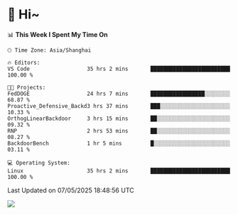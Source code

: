 # 👋 Hi~

<!--START_SECTION:waka-->
📊 **This Week I Spent My Time On** 

```text
🕑︎ Time Zone: Asia/Shanghai

🔥 Editors: 
VS Code                  35 hrs 2 mins       █████████████████████████   100.00 % 

🐱‍💻 Projects: 
FedDOGE                  24 hrs 7 mins       █████████████████░░░░░░░░   68.87 % 
Proactive_Defensive_Backd3 hrs 37 mins       ███░░░░░░░░░░░░░░░░░░░░░░   10.33 % 
OrthogLinearBackdoor     3 hrs 15 mins       ██░░░░░░░░░░░░░░░░░░░░░░░   09.32 % 
RNP                      2 hrs 53 mins       ██░░░░░░░░░░░░░░░░░░░░░░░   08.27 % 
BackdoorBench            1 hr 5 mins         █░░░░░░░░░░░░░░░░░░░░░░░░   03.11 % 

💻 Operating System: 
Linux                    35 hrs 2 mins       █████████████████████████   100.00 % 
```


 Last Updated on 07/05/2025 18:48:56 UTC
<!--END_SECTION:waka-->

![](https://komarev.com/ghpvc/?username=lvdongyi&label=Profile%20views&color=0e75b6&style=flat)
<!---
lvdongyi/lvdongyi is a ✨ special ✨ repository because its `README.md` (this file) appears on your GitHub profile.
You can click the Preview link to take a look at your changes.
--->

